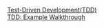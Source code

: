 [Test-Driven Development(TDD)](https://technologyconversations.com/2014/09/30/test-driven-development-tdd/) \
[TDD: Example Walkthrough](https://technologyconversations.com/2013/12/20/test-driven-development-tdd-example-walkthrough/)